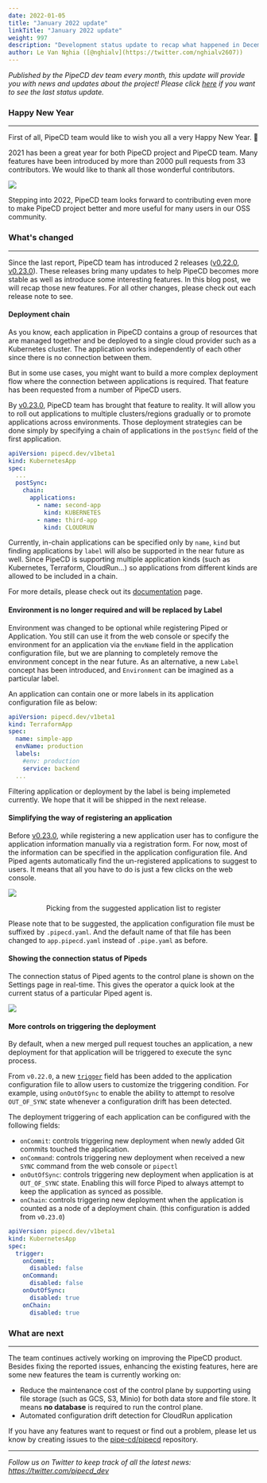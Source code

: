 ```yaml
---
date: 2022-01-05
title: "January 2022 update"
linkTitle: "January 2022 update"
weight: 997
description: "Development status update to recap what happened in December"
author: Le Van Nghia ([@nghialv](https://twitter.com/nghialv2607))
---
```


_Published by the PipeCD dev team every month, this update will provide you with news and updates about the project! Please click [here](/blog/2021/11/01/november-2021-update/) if you want to see the last status update._

### Happy New Year
---
First of all, PipeCD team would like to wish you all a very Happy New Year. 🥳

2021 has been a great year for both PipeCD project and PipeCD team. Many features have been introduced by more than 2000 pull requests from 33 contributors. We would like to thank all those wonderful contributors.

![](/images/january-2022-contributor-list.png)

Stepping into 2022, PipeCD team looks forward to contributing even more to make PipeCD project better and more useful for many users in our OSS community.

### What's changed
---

Since the last report, PipeCD team has introduced 2 releases ([v0.22.0](https://github.com/pipe-cd/pipecd/releases/tag/v0.22.0), [v0.23.0](https://github.com/pipe-cd/pipecd/releases/tag/v0.23.0)). These releases bring many updates to help PipeCD becomes more stable as well as introduce some interesting features. In this blog post, we will recap those new features. For all other changes, please check out each release note to see.

#### Deployment chain

As you know, each application in PipeCD contains a group of resources that are managed together and be deployed to a single cloud provider such as a Kubernetes cluster. The application works independently of each other since there is no connection between them.

But in some use cases, you might want to build a more complex deployment flow where the connection between applications is required. That feature has been requested from a number of PipeCD users.

By [v0.23.0](https://github.com/pipe-cd/pipecd/releases/tag/v0.23.0), PipeCD team has brought that feature to reality. It will allow you to roll out applications to multiple clusters/regions gradually or to promote applications across environments. Those deployment strategies can be done simply by specifying a chain of applications in the `postSync` field of the first application.

```yaml
apiVersion: pipecd.dev/v1beta1
kind: KubernetesApp
spec:
  ...
  postSync:
    chain:
      applications:
        - name: second-app
          kind: KUBERNETES
        - name: third-app
          kind: CLOUDRUN
```

Currently, in-chain applications can be specified only by `name`, `kind` but finding applications by `label` will also be supported in the near future as well. Since PipeCD is supporting multiple application kinds (such as Kubernetes, Terraform, CloudRun...) so applications from different kinds are allowed to be included in a chain.

For more details, please check out its [documentation](https://pipecd.dev/docs/user-guide/deployment-chain/) page.

#### Environment is no longer required and will be replaced by Label

Environment was changed to be optional while registering Piped or Application. You still can use it from the web console or specify the environment for an application via the `envName` field in the application configuration file, but we are planning to completely remove the environment concept in the near future. As an alternative, a new `Label` concept has been introduced, and `Environment` can be imagined as a particular label.

An application can contain one or more labels in its application configuration file as below:

```yaml
apiVersion: pipecd.dev/v1beta1
kind: TerraformApp
spec:
  name: simple-app
  envName: production
  labels:
    #env: production
    service: backend
  ...
```

Filtering application or deployment by the label is being implemeted currently. We hope that it will be shipped in the next release.

#### Simplifying the way of registering an application

Before [v0.23.0](https://github.com/pipe-cd/pipecd/releases/tag/v0.23.0), while registering a new application user has to configure the application information manually via a registration form. For now, most of the information can be specified in the application configuration file. And Piped agents automatically find the un-registered applications to suggest to users. It means that all you have to do is just a few clicks on the web console.

![](/images/registering-an-application-from-git.png)
<p style="text-align: center;">
Picking from the suggested application list to register
</p>

Please note that to be suggested, the application configuration file must be suffixed by `.pipecd.yaml`. And the default name of that file has been changed to `app.pipecd.yaml` instead of `.pipe.yaml` as before.

#### Showing the connection status of Pipeds

The connection status of Piped agents to the control plane is shown on the Settings page in real-time. This gives the operator a quick look at the current status of a particular Piped agent is.

![](/images/january-2022-piped-connection-status.png)

#### More controls on triggering the deployment

By default, when a new merged pull request touches an application, a new deployment for that application will be triggered to execute the sync process.

From `v0.22.0`, a new [`trigger`](https://pipecd.dev/docs/user-guide/configuration-reference/#deploymenttrigger) field has been added to the application configuration file to allow users to customize the triggering condition. For example, using `onOutOfSync` to enable the ability to attempt to resolve `OUT_OF_SYNC` state whenever a configuration drift has been detected.

The deployment triggering of each application can be configured with the following fields:

* `onCommit`: controls triggering new deployment when newly added Git commits touched the application.
* `onCommand`: controls triggering new deployment when received a new `SYNC` command from the web console or `pipectl`
* `onOutOfSync`: controls triggering new deployment when application is at `OUT_OF_SYNC` state. Enabling this will force Piped to always attempt to keep the application as synced as possible.
* `onChain`: controls triggering new deployment when the application is counted as a node of a deployment chain. (this configuration is added from `v0.23.0`)

``` yaml
apiVersion: pipecd.dev/v1beta1
kind: KubernetesApp
spec:
  trigger:
    onCommit:
      disabled: false
    onCommand:
      disabled: false
    onOutOfSync:
      disabled: true
    onChain:
      disabled: true
```

### What are next
---

The team continues actively working on improving the PipeCD product. Besides fixing the reported issues, enhancing the existing features, here are some new features the team is currently working on:

- Reduce the maintenance cost of the control plane by supporting using file storage (such as GCS, S3, Minio) for both data store and file store. It means **no database** is required to run the control plane.
- Automated configuration drift detection for CloudRun application

If you have any features want to request or find out a problem, please let us know by creating issues to the [pipe-cd/pipecd](https://github.com/pipe-cd/pipecd/issues) repository.


---
*Follow us on Twitter to keep track of all the latest news: https://twitter.com/pipecd_dev*
